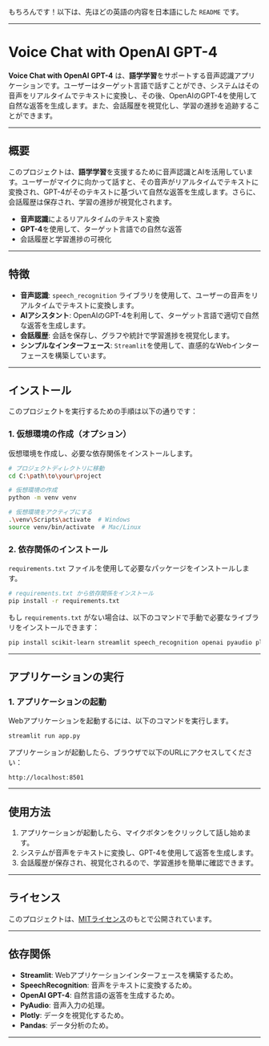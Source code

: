 もちろんです！以下は、先ほどの英語の内容を日本語にした `README` です。

---

# Voice Chat with OpenAI GPT-4

**Voice Chat with OpenAI GPT-4** は、**語学学習**をサポートする音声認識アプリケーションです。ユーザーはターゲット言語で話すことができ、システムはその音声をリアルタイムでテキストに変換し、その後、OpenAIのGPT-4を使用して自然な返答を生成します。また、会話履歴を視覚化し、学習の進捗を追跡することができます。

---

## 概要

このプロジェクトは、**語学学習**を支援するために音声認識とAIを活用しています。ユーザーがマイクに向かって話すと、その音声がリアルタイムでテキストに変換され、GPT-4がそのテキストに基づいて自然な返答を生成します。さらに、会話履歴は保存され、学習の進捗が視覚化されます。

- **音声認識**によるリアルタイムのテキスト変換
- **GPT-4**を使用して、ターゲット言語での自然な返答
- 会話履歴と学習進捗の可視化

---

## 特徴

- **音声認識**: `speech_recognition` ライブラリを使用して、ユーザーの音声をリアルタイムでテキストに変換します。
- **AIアシスタント**: OpenAIのGPT-4を利用して、ターゲット言語で適切で自然な返答を生成します。
- **会話履歴**: 会話を保存し、グラフや統計で学習進捗を視覚化します。
- **シンプルなインターフェース**: `Streamlit`を使用して、直感的なWebインターフェースを構築しています。

---

## インストール

このプロジェクトを実行するための手順は以下の通りです：

### 1. 仮想環境の作成（オプション）

仮想環境を作成し、必要な依存関係をインストールします。

```bash
# プロジェクトディレクトリに移動
cd C:\path\to\your\project

# 仮想環境の作成
python -m venv venv

# 仮想環境をアクティブにする
.\venv\Scripts\activate  # Windows
source venv/bin/activate  # Mac/Linux
```

### 2. 依存関係のインストール

`requirements.txt` ファイルを使用して必要なパッケージをインストールします。

```bash
# requirements.txt から依存関係をインストール
pip install -r requirements.txt
```

もし `requirements.txt` がない場合は、以下のコマンドで手動で必要なライブラリをインストールできます：

```bash
pip install scikit-learn streamlit speech_recognition openai pyaudio plotly pyttsx3 av numpy pandas pillow pytesseract openai-whisper streamlit-webrtc
```

---

## アプリケーションの実行

### 1. アプリケーションの起動

Webアプリケーションを起動するには、以下のコマンドを実行します。

```bash
streamlit run app.py
```

アプリケーションが起動したら、ブラウザで以下のURLにアクセスしてください：

```
http://localhost:8501
```

---

## 使用方法

1. アプリケーションが起動したら、マイクボタンをクリックして話し始めます。
2. システムが音声をテキストに変換し、GPT-4を使用して返答を生成します。
3. 会話履歴が保存され、視覚化されるので、学習進捗を簡単に確認できます。

---

## ライセンス

このプロジェクトは、[MITライセンス](LICENSE)のもとで公開されています。

---

## 依存関係

- **Streamlit**: Webアプリケーションインターフェースを構築するため。
- **SpeechRecognition**: 音声をテキストに変換するため。
- **OpenAI GPT-4**: 自然言語の返答を生成するため。
- **PyAudio**: 音声入力の処理。
- **Plotly**: データを視覚化するため。
- **Pandas**: データ分析のため。

---

